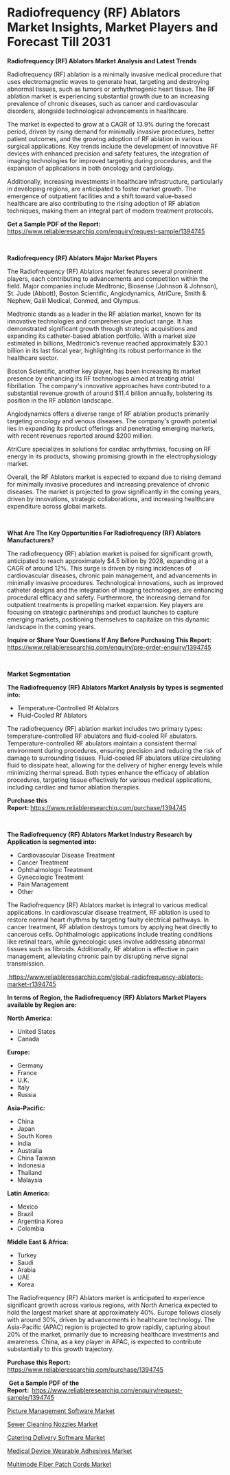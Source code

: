<p><h1>Radiofrequency (RF) Ablators Market Insights, Market Players and Forecast Till 2031</h1></p><p><strong>Radiofrequency (RF) Ablators Market Analysis and Latest Trends</strong></p>
<p><p>Radiofrequency (RF) ablation is a minimally invasive medical procedure that uses electromagnetic waves to generate heat, targeting and destroying abnormal tissues, such as tumors or arrhythmogenic heart tissue. The RF ablation market is experiencing substantial growth due to an increasing prevalence of chronic diseases, such as cancer and cardiovascular disorders, alongside technological advancements in healthcare.</p><p>The market is expected to grow at a CAGR of 13.9% during the forecast period, driven by rising demand for minimally invasive procedures, better patient outcomes, and the growing adoption of RF ablation in various surgical applications. Key trends include the development of innovative RF devices with enhanced precision and safety features, the integration of imaging technologies for improved targeting during procedures, and the expansion of applications in both oncology and cardiology.</p><p>Additionally, increasing investments in healthcare infrastructure, particularly in developing regions, are anticipated to foster market growth. The emergence of outpatient facilities and a shift toward value-based healthcare are also contributing to the rising adoption of RF ablation techniques, making them an integral part of modern treatment protocols.</p></p>
<p><strong>Get a Sample PDF of the Report:&nbsp;</strong> <a href="https://www.reliableresearchiq.com/enquiry/request-sample/1394745?utm_campaign=1123&utm_medium=2&utm_source=Github&utm_content=ia&utm_term=05122024&utm_id=radiofrequency-rf-ablators">https://www.reliableresearchiq.com/enquiry/request-sample/1394745</a></p>
<p>&nbsp;</p>
<p><strong>Radiofrequency (RF) Ablators Major Market Players</strong></p>
<p><p>The Radiofrequency (RF) Ablators market features several prominent players, each contributing to advancements and competition within the field. Major companies include Medtronic, Biosense (Johnson & Johnson), St. Jude (Abbott), Boston Scientific, Angiodynamics, AtriCure, Smith & Nephew, Galil Medical, Conmed, and Olympus.</p><p>Medtronic stands as a leader in the RF ablation market, known for its innovative technologies and comprehensive product range. It has demonstrated significant growth through strategic acquisitions and expanding its catheter-based ablation portfolio. With a market size estimated in billions, Medtronic’s revenue reached approximately $30.1 billion in its last fiscal year, highlighting its robust performance in the healthcare sector.</p><p>Boston Scientific, another key player, has been increasing its market presence by enhancing its RF technologies aimed at treating atrial fibrillation. The company's innovative approaches have contributed to a substantial revenue growth of around $11.4 billion annually, bolstering its position in the RF ablation landscape.</p><p>Angiodynamics offers a diverse range of RF ablation products primarily targeting oncology and venous diseases. The company's growth potential lies in expanding its product offerings and penetrating emerging markets, with recent revenues reported around $200 million. </p><p>AtriCure specializes in solutions for cardiac arrhythmias, focusing on RF energy in its products, showing promising growth in the electrophysiology market.</p><p>Overall, the RF Ablators market is expected to expand due to rising demand for minimally invasive procedures and increasing prevalence of chronic diseases. The market is projected to grow significantly in the coming years, driven by innovations, strategic collaborations, and increasing healthcare expenditure across global markets.</p></p>
<p>&nbsp;</p>
<p><strong>What Are The Key Opportunities For Radiofrequency (RF) Ablators Manufacturers?</strong></p>
<p><p>The radiofrequency (RF) ablation market is poised for significant growth, anticipated to reach approximately $4.5 billion by 2028, expanding at a CAGR of around 12%. This surge is driven by rising incidences of cardiovascular diseases, chronic pain management, and advancements in minimally invasive procedures. Technological innovations, such as improved catheter designs and the integration of imaging technologies, are enhancing procedural efficacy and safety. Furthermore, the increasing demand for outpatient treatments is propelling market expansion. Key players are focusing on strategic partnerships and product launches to capture emerging markets, positioning themselves to capitalize on this dynamic landscape in the coming years.</p></p>
<p><strong>Inquire or Share Your Questions If Any Before Purchasing This Report:</strong> <a href="https://www.reliableresearchiq.com/enquiry/pre-order-enquiry/1394745?utm_campaign=1123&utm_medium=2&utm_source=Github&utm_content=ia&utm_term=05122024&utm_id=radiofrequency-rf-ablators">https://www.reliableresearchiq.com/enquiry/pre-order-enquiry/1394745</a></p>
<p>&nbsp;</p>
<p><strong>Market Segmentation</strong></p>
<p><strong>The Radiofrequency (RF) Ablators Market Analysis by types is segmented into:</strong></p>
<p><ul><li>Temperature-Controlled Rf Ablators</li><li>Fluid-Cooled Rf Ablators</li></ul></p>
<p><p>The radiofrequency (RF) ablation market includes two primary types: temperature-controlled RF abulators and fluid-cooled RF abulators. Temperature-controlled RF abulators maintain a consistent thermal environment during procedures, ensuring precision and reducing the risk of damage to surrounding tissues. Fluid-cooled RF abulators utilize circulating fluid to dissipate heat, allowing for the delivery of higher energy levels while minimizing thermal spread. Both types enhance the efficacy of ablation procedures, targeting tissue effectively for various medical applications, including cardiac and tumor ablation therapies.</p></p>
<p><strong>Purchase this Report:&nbsp;</strong><a href="https://www.reliableresearchiq.com/purchase/1394745?utm_campaign=1123&utm_medium=2&utm_source=Github&utm_content=ia&utm_term=05122024&utm_id=radiofrequency-rf-ablators">https://www.reliableresearchiq.com/purchase/1394745</a></p>
<p>&nbsp;</p>
<p><strong>The Radiofrequency (RF) Ablators Market Industry Research by Application is segmented into:</strong></p>
<p><ul><li>Cardiovascular Disease Treatment</li><li>Cancer Treatment</li><li>Ophthalmologic Treatment</li><li>Gynecologic Treatment</li><li>Pain Management</li><li>Other</li></ul></p>
<p><p>The Radiofrequency (RF) Ablators market is integral to various medical applications. In cardiovascular disease treatment, RF ablation is used to restore normal heart rhythms by targeting faulty electrical pathways. In cancer treatment, RF ablation destroys tumors by applying heat directly to cancerous cells. Ophthalmologic applications include treating conditions like retinal tears, while gynecologic uses involve addressing abnormal tissues such as fibroids. Additionally, RF ablation is effective in pain management, alleviating chronic pain by disrupting nerve signal transmission.</p></p>
<p><a href="https://www.reliableresearchiq.com/global-radiofrequency-ablators-market-r1394745?utm_campaign=1123&utm_medium=2&utm_source=Github&utm_content=ia&utm_term=05122024&utm_id=radiofrequency-rf-ablators">&nbsp;https://www.reliableresearchiq.com/global-radiofrequency-ablators-market-r1394745</a></p>
<p><strong>In terms of Region, the Radiofrequency (RF) Ablators Market Players available by Region are:</strong></p>
<p>
    <p> <strong> North America: </strong>
        <ul>
            <li>United States</li>
            <li>Canada</li>
        </ul>
        </p> 
    <p> <strong> Europe: </strong>
        <ul>
            <li>Germany</li>
            <li>France</li>
            <li>U.K.</li>
            <li>Italy</li>
            <li>Russia</li>
        </ul>
        </p> 
    <p> <strong> Asia-Pacific: </strong>
        <ul>
            <li>China</li>
            <li>Japan</li>
            <li>South Korea</li>
            <li>India</li>
            <li>Australia</li>
            <li>China Taiwan</li>
            <li>Indonesia</li>
            <li>Thailand</li>
            <li>Malaysia</li>
        </ul>
        </p> 
    <p> <strong> Latin America: </strong>
        <ul>
            <li>Mexico</li>
            <li>Brazil</li>
            <li>Argentina Korea</li>
            <li>Colombia</li>
        </ul>
        </p> 
    <p> <strong> Middle East & Africa: </strong>
        <ul>
            <li>Turkey</li>
            <li>Saudi</li>
            <li>Arabia</li>
            <li>UAE</li>
            <li>Korea</li>
        </ul>
    </p>
    </p>
<p><p>The Radiofrequency (RF) Ablators market is anticipated to experience significant growth across various regions, with North America expected to hold the largest market share at approximately 40%. Europe follows closely with around 30%, driven by advancements in healthcare technology. The Asia-Pacific (APAC) region is projected to grow rapidly, capturing about 20% of the market, primarily due to increasing healthcare investments and awareness. China, as a key player in APAC, is expected to contribute substantially to this growth trajectory.</p></p>
<p><strong>Purchase this Report: </strong><a href="https://www.reliableresearchiq.com/purchase/1394745?utm_campaign=1123&utm_medium=2&utm_source=Github&utm_content=ia&utm_term=05122024&utm_id=radiofrequency-rf-ablators">https://www.reliableresearchiq.com/purchase/1394745</a></p>
<p>&nbsp;<strong>Get a Sample PDF of the Report:&nbsp;&nbsp;</strong><a href="https://www.reliableresearchiq.com/enquiry/request-sample/1394745?utm_campaign=1123&utm_medium=2&utm_source=Github&utm_content=ia&utm_term=05122024&utm_id=radiofrequency-rf-ablators">https://www.reliableresearchiq.com/enquiry/request-sample/1394745</a></p>
<p><strong></strong></p>
<p><p><a href="https://www.linkedin.com/pulse/evaluating-current-future-growth-potential-picture-management-lm85f?utm_campaign=1123&utm_medium=2&utm_source=Github&utm_content=ia&utm_term=05122024&utm_id=radiofrequency-rf-ablators">Picture Management Software Market</a></p><p><a href="https://issuu.com/reportprime-2/docs/sewer-cleaning-nozzles-market-size-2030.pptx?utm_campaign=1123&utm_medium=2&utm_source=Github&utm_content=ia&utm_term=05122024&utm_id=radiofrequency-rf-ablators">Sewer Cleaning Nozzles Market</a></p><p><a href="https://www.linkedin.com/pulse/global-catering-delivery-software-market-study-2024-2031-overview-vztyf?utm_campaign=1123&utm_medium=2&utm_source=Github&utm_content=ia&utm_term=05122024&utm_id=radiofrequency-rf-ablators">Catering Delivery Software Market</a></p><p><a href="https://issuu.com/reportprime-2/docs/medical-device-wearable-adhesives-market-size-2030?utm_campaign=1123&utm_medium=2&utm_source=Github&utm_content=ia&utm_term=05122024&utm_id=radiofrequency-rf-ablators">Medical Device Wearable Adhesives Market</a></p><p><a href="https://www.linkedin.com/pulse/projected-growth-multimode-fiber-patch-cords-market-anticipating-lb0he?utm_campaign=1123&utm_medium=2&utm_source=Github&utm_content=ia&utm_term=05122024&utm_id=radiofrequency-rf-ablators">Multimode Fiber Patch Cords Market</a></p></p>